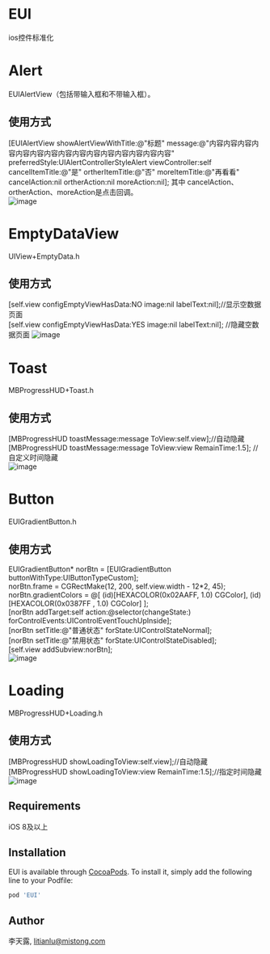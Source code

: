 # EUI

ios控件标准化

# Alert
EUIAlertView（包括带输入框和不带输入框）。
## 使用方式
[EUIAlertView showAlertViewWithTitle:@"标题" message:@"内容内容内容内容内容内容内容内容内容内容内容内容内容内容内容" preferredStyle:UIAlertControllerStyleAlert viewController:self cancelItemTitle:@"是" ortherItemTitle:@"否" moreItemTitle:@"再看看" cancelAction:nil ortherAction:nil moreAction:nil];
其中 cancelAction、ortherAction、moreAction是点击回调。  
![image](https://raw.githubusercontent.com/MST-EUI/EUI-ios/master/Example/EUI/Screenshots/alert.png)

# EmptyDataView
UIView+EmptyData.h
## 使用方式
[self.view configEmptyViewHasData:NO image:nil labelText:nil];//显示空数据页面  
[self.view configEmptyViewHasData:YES image:nil labelText:nil]; //隐藏空数据页面
![image](https://raw.githubusercontent.com/MST-EUI/EUI-ios/master/Example/EUI/Screenshots/emptydata.png)

# Toast
MBProgressHUD+Toast.h
## 使用方式
[MBProgressHUD toastMessage:message ToView:self.view];//自动隐藏
[MBProgressHUD toastMessage:message ToView:view RemainTime:1.5]; //自定义时间隐藏  
![image](https://raw.githubusercontent.com/MST-EUI/EUI-ios/master/Example/EUI/Screenshots/toast.png)


# Button
EUIGradientButton.h
## 使用方式
EUIGradientButton* norBtn = [EUIGradientButton buttonWithType:UIButtonTypeCustom];  
norBtn.frame = CGRectMake(12, 200, self.view.width - 12*2, 45);  
norBtn.gradientColors = @[
(id)[HEXACOLOR(0x02AAFF, 1.0) CGColor],
(id)[HEXACOLOR(0x0387FF , 1.0) CGColor]
];  
[norBtn addTarget:self action:@selector(changeState:) forControlEvents:UIControlEventTouchUpInside];  
[norBtn setTitle:@"普通状态" forState:UIControlStateNormal];  
[norBtn setTitle:@"禁用状态" forState:UIControlStateDisabled];  
[self.view addSubview:norBtn];  
![image](https://raw.githubusercontent.com/MST-EUI/EUI-ios/master/Example/EUI/Screenshots/button.png)

# Loading
MBProgressHUD+Loading.h
## 使用方式
[MBProgressHUD showLoadingToView:self.view];//自动隐藏  
[MBProgressHUD showLoadingToView:view RemainTime:1.5];//指定时间隐藏    
![image](https://raw.githubusercontent.com/MST-EUI/EUI-ios/master/Example/EUI/Screenshots/loading.png)

## Requirements
iOS 8及以上

## Installation

EUI is available through [CocoaPods](https://cocoapods.org). To install
it, simply add the following line to your Podfile:

```ruby
pod 'EUI'
```

## Author

李天露, litianlu@mistong.com

